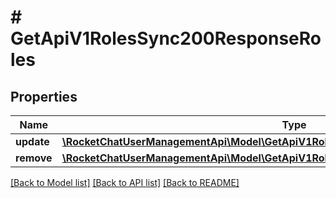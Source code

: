 # # GetApiV1RolesSync200ResponseRoles

## Properties

Name | Type | Description | Notes
------------ | ------------- | ------------- | -------------
**update** | [**\RocketChatUserManagementApi\Model\GetApiV1RolesSync200ResponseRolesUpdateInner[]**](GetApiV1RolesSync200ResponseRolesUpdateInner.md) |  | [optional]
**remove** | [**\RocketChatUserManagementApi\Model\GetApiV1RolesSync200ResponseRolesUpdateInner[]**](GetApiV1RolesSync200ResponseRolesUpdateInner.md) |  | [optional]

[[Back to Model list]](../../README.md#models) [[Back to API list]](../../README.md#endpoints) [[Back to README]](../../README.md)
